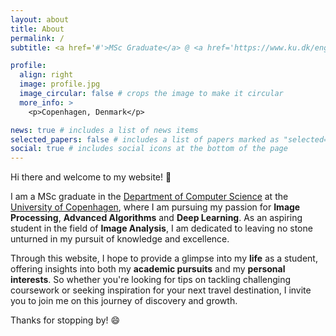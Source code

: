 ```yaml
---
layout: about
title: About
permalink: /
subtitle: <a href='#'>MSc Graduate</a> @ <a href='https://www.ku.dk/english/'>University of Copenhagen</a> <img src="/assets/img/ku-ucph-logo-svg.svg.png" style="width:1rem"></img>

profile:
  align: right
  image: profile.jpg
  image_circular: false # crops the image to make it circular
  more_info: >
    <p>Copenhagen, Denmark</p>

news: true # includes a list of news items
selected_papers: false # includes a list of papers marked as "selected={true}"
social: true # includes social icons at the bottom of the page
---
```


Hi there and welcome to my website! :wave:

I am a MSc graduate in the [Department of Computer Science](https://di.ku.dk/english) at the [University of Copenhagen](https://www.ku.dk/english/), where I am pursuing my passion for **Image Processing**, **Advanced Algorithms** and **Deep Learning**. As an aspiring student in the field of **Image Analysis**, I am dedicated to leaving no stone unturned in my pursuit of knowledge and excellence.

Through this website, I hope to provide a glimpse into my **life** as a student, offering insights into both my **academic pursuits** and my **personal interests**. So whether you're looking for tips on tackling challenging coursework or seeking inspiration for your next travel destination, I invite you to join me on this journey of discovery and growth. 

Thanks for stopping by! :smile: